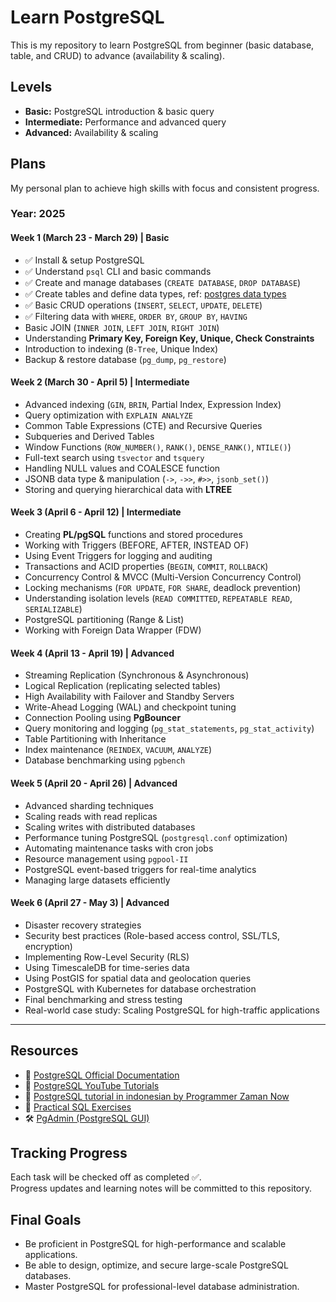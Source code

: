 # Learn PostgreSQL
This is my repository to learn PostgreSQL from beginner (basic database, table, and CRUD) to advance (availability & scaling).

## Levels
- **Basic:** PostgreSQL introduction & basic query  
- **Intermediate:** Performance and advanced query  
- **Advanced:** Availability & scaling  

## Plans
My personal plan to achieve high skills with focus and consistent progress.

### **Year: 2025**
#### **Week 1 (March 23 - March 29) | Basic**
- ✅ Install & setup PostgreSQL  
- ✅ Understand `psql` CLI and basic commands  
- ✅ Create and manage databases (`CREATE DATABASE`, `DROP DATABASE`)  
- ✅ Create tables and define data types, ref: [postgres data types](https://www.postgresql.org/docs/current/datatype.html)
- ✅ Basic CRUD operations (`INSERT`, `SELECT`, `UPDATE`, `DELETE`)  
- ✅ Filtering data with `WHERE`, `ORDER BY`, `GROUP BY`, `HAVING`  
- Basic JOIN (`INNER JOIN`, `LEFT JOIN`, `RIGHT JOIN`)  
- Understanding **Primary Key, Foreign Key, Unique, Check Constraints**  
- Introduction to indexing (`B-Tree`, Unique Index)  
- Backup & restore database (`pg_dump`, `pg_restore`)  

#### **Week 2 (March 30 - April 5) | Intermediate**
- Advanced indexing (`GIN`, `BRIN`, Partial Index, Expression Index)  
- Query optimization with `EXPLAIN ANALYZE`  
- Common Table Expressions (CTE) and Recursive Queries  
- Subqueries and Derived Tables  
- Window Functions (`ROW_NUMBER()`, `RANK()`, `DENSE_RANK()`, `NTILE()`)  
- Full-text search using `tsvector` and `tsquery`  
- Handling NULL values and COALESCE function  
- JSONB data type & manipulation (`->`, `->>`, `#>>`, `jsonb_set()`)  
- Storing and querying hierarchical data with **LTREE**  

#### **Week 3 (April 6 - April 12) | Intermediate**
- Creating **PL/pgSQL** functions and stored procedures  
- Working with Triggers (BEFORE, AFTER, INSTEAD OF)  
- Using Event Triggers for logging and auditing  
- Transactions and ACID properties (`BEGIN`, `COMMIT`, `ROLLBACK`)  
- Concurrency Control & MVCC (Multi-Version Concurrency Control)  
- Locking mechanisms (`FOR UPDATE`, `FOR SHARE`, deadlock prevention)  
- Understanding isolation levels (`READ COMMITTED`, `REPEATABLE READ`, `SERIALIZABLE`)  
- PostgreSQL partitioning (Range & List)  
- Working with Foreign Data Wrapper (FDW)  

#### **Week 4 (April 13 - April 19) | Advanced**
- Streaming Replication (Synchronous & Asynchronous)  
- Logical Replication (replicating selected tables)  
- High Availability with Failover and Standby Servers  
- Write-Ahead Logging (WAL) and checkpoint tuning  
- Connection Pooling using **PgBouncer**  
- Query monitoring and logging (`pg_stat_statements`, `pg_stat_activity`)  
- Table Partitioning with Inheritance  
- Index maintenance (`REINDEX`, `VACUUM`, `ANALYZE`)  
- Database benchmarking using `pgbench`  

#### **Week 5 (April 20 - April 26) | Advanced**
- Advanced sharding techniques  
- Scaling reads with read replicas  
- Scaling writes with distributed databases  
- Performance tuning PostgreSQL (`postgresql.conf` optimization)  
- Automating maintenance tasks with cron jobs  
- Resource management using `pgpool-II`  
- PostgreSQL event-based triggers for real-time analytics  
- Managing large datasets efficiently  

#### **Week 6 (April 27 - May 3) | Advanced**
- Disaster recovery strategies  
- Security best practices (Role-based access control, SSL/TLS, encryption)  
- Implementing Row-Level Security (RLS)  
- Using TimescaleDB for time-series data  
- Using PostGIS for spatial data and geolocation queries  
- PostgreSQL with Kubernetes for database orchestration  
- Final benchmarking and stress testing  
- Real-world case study: Scaling PostgreSQL for high-traffic applications  

---

## **Resources**
- 📖 [PostgreSQL Official Documentation](https://www.postgresql.org/docs/)  
- 🎥 [PostgreSQL YouTube Tutorials](https://www.youtube.com/results?search_query=postgresql+tutorial) 
- 🎥 [PostgreSQL tutorial in indonesian by Programmer Zaman Now](https://www.youtube.com/watch?v=iEeveYoD0SA) 
- 📝 [Practical SQL Exercises](https://www.sqlzoo.net/wiki/PostgreSQL)  
- 🛠️ [PgAdmin (PostgreSQL GUI)](https://www.pgadmin.org/)  

## **Tracking Progress**
Each task will be checked off as completed ✅.  
Progress updates and learning notes will be committed to this repository.  

## **Final Goals**
- Be proficient in PostgreSQL for high-performance and scalable applications.  
- Be able to design, optimize, and secure large-scale PostgreSQL databases.  
- Master PostgreSQL for professional-level database administration.  

